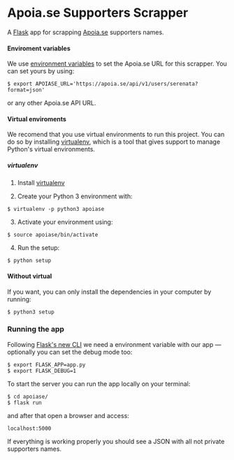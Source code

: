 # Apoia.se Supporters Scrapper
A [Flask][1] app for scrapping [Apoia.se][2] supporters names.

#### Enviroment variables
We use [environment variables][3] to set the Apoia.se URL for this scrapper.
You can set yours by using:

```console
$ export APOIASE_URL='https://apoia.se/api/v1/users/serenata?format=json'
```

or any other Apoia.se API URL.

#### Virtual enviroments
We recomend that you use virtual environments to run this project.
You can do so by installing [virtualenv][4], which is a tool that
gives support to manage Python's virtual environments.

##### virtualenv
1. Install [virtualenv][1]

2. Create your Python 3 environment with:

```console
$ virtualenv -p python3 apoiase
```

3. Activate your environment using:

```console
$ source apoiase/bin/activate
```

4. Run the setup:

```console
$ python setup
```

#### Without virtual
If you want, you can only install the dependencies in your computer
by running:

```console
$ python3 setup
```

### Running the app
Following [Flask's new CLI][5] we need a environment variable with our app — 
optionally you can set the debug mode too:

```console
$ export FLASK_APP=app.py
$ export FLASK_DEBUG=1
```

To start the server you can run the app locally on your terminal:

```console
$ cd apoiase/
$ flask run
```

and after that open a browser and access:

`localhost:5000`

If everything is working properly you should see a JSON with all not private
supporters names.


[1]: https://apoia.se/
[2]: http://flask.pocoo.org/
[3]: https://www.digitalocean.com/community/tutorials/how-to-read-and-set-environmental-and-shell-variables-on-a-linux-vps
[4]: https://virtualenv.pypa.io/
[5]: http://flask.pocoo.org/docs/0.12/cli/
